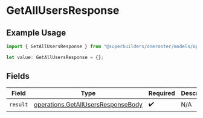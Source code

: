# GetAllUsersResponse

## Example Usage

```typescript
import { GetAllUsersResponse } from "@superbuilders/oneroster/models/operations";

let value: GetAllUsersResponse = {};
```

## Fields

| Field                                                                                    | Type                                                                                     | Required                                                                                 | Description                                                                              |
| ---------------------------------------------------------------------------------------- | ---------------------------------------------------------------------------------------- | ---------------------------------------------------------------------------------------- | ---------------------------------------------------------------------------------------- |
| `result`                                                                                 | [operations.GetAllUsersResponseBody](../../models/operations/getallusersresponsebody.md) | :heavy_check_mark:                                                                       | N/A                                                                                      |